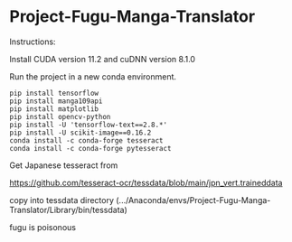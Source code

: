 # Project-Fugu-Manga-Translator

Instructions:

Install CUDA version 11.2 and cuDNN version 8.1.0

Run the project in a new conda environment.

```
pip install tensorflow
pip install manga109api
pip install matplotlib
pip install opencv-python
pip install -U 'tensorflow-text==2.8.*'    
pip install -U scikit-image==0.16.2
conda install -c conda-forge tesseract
conda install -c conda-forge pytesseract
```

Get Japanese tesseract from 

https://github.com/tesseract-ocr/tessdata/blob/main/jpn_vert.traineddata

copy into tessdata directory (.../Anaconda/envs/Project-Fugu-Manga-Translator/Library/bin/tessdata)

fugu is poisonous
